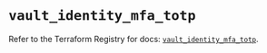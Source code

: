 # `vault_identity_mfa_totp`

Refer to the Terraform Registry for docs: [`vault_identity_mfa_totp`](https://registry.terraform.io/providers/hashicorp/vault/3.24.0/docs/resources/identity_mfa_totp).
